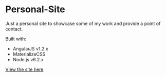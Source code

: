 Personal-Site
=============

Just a personal site to showcase some of my work and provide a point of contact.

Built with:
- AngularJS v1.2.x
- MaterializeCSS
- Node.js v6.2.x

[View the site here](https://dargueta.cc)
